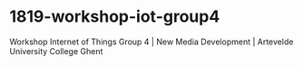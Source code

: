 # 1819-workshop-iot-group4
Workshop Internet of Things Group 4 | New Media Development | Artevelde University College Ghent
